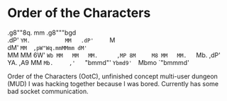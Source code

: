 # Order of the Characters

  .g8""8q.             mm     .g8"""bgd  
.dP'    `YM.           MM   .dP'     `M  
dM'      `MM  ,pW"Wq.mmMMmm dM'       `  
MM        MM 6W'   `Wb MM   MM  
MM.      ,MP 8M     M8 MM   MM.  
`Mb.    ,dP' YA.   ,A9 MM   `Mb.     ,'  
  `"bmmd"'    `Ybmd9'  `Mbmo  `"bmmmd'  

Order of the Characters (OotC), unfinished concept multi-user dungeon (MUD) I was hacking together because I was bored. Currently has some bad socket communication.
